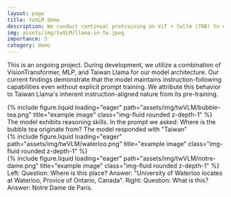 ```yaml
---
layout: page
title: twVLM demo
description: We conduct continual pretraining on ViT + twllm (70B) to create the first vlm that speaks traditional chinese.
img: assets/img/twVLM/llama-in-tw.jpeg
importance: 3
category: demo
---
```


<style>
.zoom-overlay {
  position: fixed;
  top: 50%;
  left: 50%;
  transform: translate(-50%, -50%);
  width: 80%;
  height: 80%;
  background: rgba(0, 0, 0, 0);
  z-index: 1000;
  display: flex;
  justify-content: center;
  align-items: center;
  opacity: 0;
  visibility: hidden;
  transition: opacity 0.3s ease, visibility 0.3s;
  pointer-events: none;
}

.zoom-overlay img {
  max-width: 100%;
  max-height: 100%;
  object-fit: contain;
  transform: scale(0.9);
  transition: transform 0.3s ease;
}

.zoom-container:hover + .zoom-overlay,
.zoom-overlay:hover {
  opacity: 1;
  visibility: visible;
}

.zoom-container:hover + .zoom-overlay img,
.zoom-overlay:hover img {
  transform: scale(1);
}
</style>

<!-- Add this right before your closing body tag -->
<script>
document.addEventListener('DOMContentLoaded', function() {
  function setupZoomImages() {
    const images = document.querySelectorAll('.img-fluid:not(.zoom-ready)');
    
    images.forEach(img => {
      // Mark image as processed
      img.classList.add('zoom-ready');
      
      // Create wrapper structure
      const wrapper = document.createElement('div');
      wrapper.style.position = 'relative';
      
      // Create container
      const container = document.createElement('div');
      container.className = 'zoom-container';
      
      // Create overlay
      const overlay = document.createElement('div');
      overlay.className = 'zoom-overlay';
      const zoomImg = document.createElement('img');
      zoomImg.src = img.src;
      overlay.appendChild(zoomImg);
      
      // Setup DOM structure
      const originalParent = img.parentNode;
      originalParent.insertBefore(wrapper, img);
      container.appendChild(img);
      wrapper.appendChild(container);
      wrapper.appendChild(overlay);
    });
  }

  // Setup initial images
  setupZoomImages();

  // Setup mutation observer for dynamically added images
  const observer = new MutationObserver(function(mutations) {
    mutations.forEach(function(mutation) {
      if (mutation.addedNodes.length) {
        setupZoomImages();
      }
    });
  });

  observer.observe(document.body, {
    childList: true,
    subtree: true
  });
});
</script>


This is an ongoing project. During development, we utilize a combination of VisionTransformer, MLP, and Taiwan Llama for our model architecture. Our current findings demonstrate that the model maintains instruction-following capabilities even without explicit prompt training. We attribute this behavior to Taiwan Llama's inherent instruction-aligned nature from its pre-training.

<div class="row">
    <div class="col-sm mt-3 mt-md-0">
        {% include figure.liquid loading="eager" path="assets/img/twVLM/bubble-tea.png" title="example image" class="img-fluid rounded z-depth-1" %}
    </div>
</div>
<div class="caption">
    The model exhibits reasoning skills. In the prompt we asked: Where is the bubble tea originate from? The model responded with "Taiwan"
</div>


<div class="row">
    <div class="col-sm mt-3 mt-md-0">
        {% include figure.liquid loading="eager" path="assets/img/twVLM/waterloo.png" title="example image" class="img-fluid rounded z-depth-1" %}
    </div>
    <div class="col-sm mt-3 mt-md-0">
        {% include figure.liquid loading="eager" path="assets/img/twVLM/notre-dame.png" title="example image" class="img-fluid rounded z-depth-1" %}
    </div>
</div>
<div class="caption">
    Left: Question: Where is this place? Answer: "University of Waterloo locates at Waterloo, Provice of Ontario, Canada".
    Right: Question: What is this? Answer: Notre Dame de Paris.
</div>

